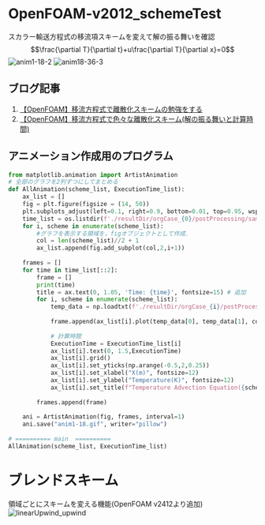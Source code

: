 # OpenFOAM-v2012_schemeTest

スカラー輸送方程式の移流項スキームを変えて解の振る舞いを確認
$$\frac{\partial T}{\partial t}+u\frac{\partial T}{\partial x}=0$$
![anim1-18-2](https://user-images.githubusercontent.com/36812492/227067590-ee98375e-6fb8-40e8-8595-57a0fbfd59e6.gif)
![anim18-36-3](https://user-images.githubusercontent.com/36812492/227067598-6f42a0b2-aae2-43b8-a19e-139e1f93816c.gif)

## ブログ記事
1. [【OpenFOAM】移流方程式で離散化スキームの勉強をする](https://takun-physics.net/15355/)
2. [【OpenFOAM】移流方程式で色々な離散化スキーム(解の振る舞いと計算時間)](https://takun-physics.net/15492/)

## アニメーション作成用のプログラム
```python
from matplotlib.animation import ArtistAnimation
# 全部のグラフを2列ずつにしてまとめる
def AllAnimation(scheme_list, ExecutionTime_list):
    ax_list = []
    fig = plt.figure(figsize = (14, 50))
    plt.subplots_adjust(left=0.1, right=0.9, bottom=0.01, top=0.95, wspace=0.6, hspace=0.6)
    time_list = os.listdir(f'./resultDir/orgCase_{0}/postProcessing/samples')
    for i, scheme in enumerate(scheme_list):
        #グラフを表示する領域を，figオブジェクトとして作成．
        col = len(scheme_list)//2 + 1
        ax_list.append(fig.add_subplot(col,2,i+1))
    
    frames = []
    for time in time_list[::2]:
        frame = []
        print(time)
        title = ax.text(0, 1.05, 'Time: {time}', fontsize=15) # 追加
        for i, scheme in enumerate(scheme_list):
            temp_data = np.loadtxt(f'./resultDir/orgCase_{i}/postProcessing/samples/{time}/x_T_T.xy').T
            
            frame.append(ax_list[i].plot(temp_data[0], temp_data[1], color="blue")[0])
            
            # 計算時間
            ExecutionTime = ExecutionTime_list[i]
            ax_list[i].text(0, 1.5,ExecutionTime)
            ax_list[i].grid()
            ax_list[i].set_yticks(np.arange(-0.5,2,0.25))
            ax_list[i].set_xlabel("X(m)", fontsize=12)
            ax_list[i].set_ylabel("Temperature(K)", fontsize=12)
            ax_list[i].set_title(f"Temperature Advection Equation({scheme})", fontsize=12)
      
        frames.append(frame)
            
    ani = ArtistAnimation(fig, frames, interval=1)
    ani.save("anim1-18.gif", writer="pillow")
 
# ========== main  ==========
AllAnimation(scheme_list, ExecutionTime_list)
```

# ブレンドスキーム
領域ごとにスキームを変える機能(OpenFOAM v2412より追加)
![linearUpwind_upwind](https://github.com/user-attachments/assets/3145a6fd-41f6-4991-aa51-ad634f88321c)
